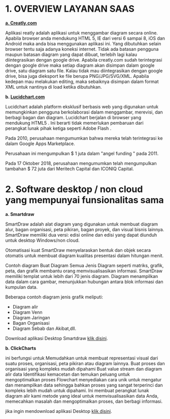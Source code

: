 # 1. OVERVIEW LAYANAN SAAS

**[a. Creatly.com](https://creately.com//)**

Aplikasi reatly adalah aplikasi untuk menggambar diagram secara online. Apabila browser anda mendukung HTML 5, IE dari versi 6 sampai 8, iOS dan Android maka anda bisa menggunakan aplikasi ini. Yang dibutuhkan selain browser tentu saja adanya koneksi internet.
Tidak ada batasan pengguna maupun batasan diagram yang dapat dibuat, terlebih lagi kalau diintegrasikan dengan google drive. Apabila creatly.com sudah terintegrasi dengan google drive maka setiap diagram akan disimpan dalam google drive, satu diagram satu file. Kalau tidak mau diintegrasikan dengan google drive, bisa juga dieksport ke file berupa PNG/JPG/SVG/XML. Apabila kedepan mau melakukan editing, maka sebaiknya disimpan dalam format XML untuk nantinya di load ketika dibutuhkan.

**b. [Lucidchart.com](https://www.lucidchart.com/)**


Lucidchart adalah platform eksklusif berbasis web yang digunakan untuk memungkinkan pengguna berkolaborasi dalam menggambar, merevisi, dan berbagi bagan dan diagram.
Lucidchart berjalan di browser yang mendukung HTML5 . Ini berarti tidak memerlukan pembaruan dari perangkat lunak pihak ketiga seperti Adobe Flash .

Pada 2010, perusahaan mengumumkan bahwa mereka telah terintegrasi ke dalam Google Apps Marketplace.

Perusahaan ini mengumpulkan $ 1 juta dalam "angel funding " pada 2011. 

Pada 17 Oktober 2018, perusahaan mengumumkan telah mengumpulkan tambahan $ 72 juta dari Meritech Capital dan ICONIQ Capital.


# 2. Software desktop / non cloud yang mempunyai funsionalitas sama

**a. Smartdraw**

SmartDraw adalah alat diagram yang digunakan untuk membuat diagram alur, bagan organisasi, peta pikiran, bagan proyek, dan visual bisnis lainnya. SmartDraw memiliki dua versi: edisi online dan edisi yang dapat diunduh untuk desktop Windows/non cloud.

Otomatisasi kuat SmartDraw menyelaraskan bentuk dan objek secara otomatis untuk membuat diagram kualitas presentasi dalam hitungan menit.

Contoh diagram Buat Diagram Semua Jenis Diagram seperti matriks, grafik, peta, dan grafik membantu orang memvisualisasikan informasi. SmartDraw memiliki templat untuk lebih dari 70 jenis diagram. Diagram menampilkan data dalam cara gambar, menunjukkan hubungan antara blok informasi dan kumpulan data.

Beberapa contoh diagram jenis grafik meliputi:

- Diagram alir
- Diagram Venn
- Diagram Jaringan
- Bagan Organisasi
- Diagram Sebab dan Akibat,dll.

Download aplikasi Desktop Smartdraw [klik disini](https://www.smartdraw.com/downloads/).

**b. ClickCharts**

ini berfungsi untuk Memudahkan untuk membuat representasi visual dari suatu proses, organisasi, peta pikiran atau diagram lainnya. Buat proses dan organisasi yang kompleks mudah dipahami Buat value stream dan diagram alir data Identifikasi kemacetan dan temukan peluang untuk mengoptimalkan proses Flowchart menyediakan cara unik untuk mengatur dan menampilkan data sehingga bahkan proses yang sangat terperinci dan kompleks lebih mudah untuk dipahami. Ini membuat perangkat lunak diagram alir kami metode yang ideal untuk memvisualisasikan data Anda, memecahkan masalah dan mengoptimalkan proses, dan berbagi informasi.

jika ingin mendownload aplikasi Desktop  [klik disini](https://www.nchsoftware.com/chart/download-now.html).

